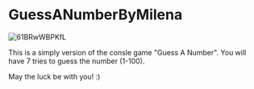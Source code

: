 
# GuessANumberByMilena
![61BRwWBPKfL](https://user-images.githubusercontent.com/114066947/192093893-012a6aa2-e83a-4fe0-a168-56bd7bda850b.png)

This is a simply version of the consle game "Guess A Number". 
You will have 7 tries to guess the number (1-100).


May the luck be with you! :)
